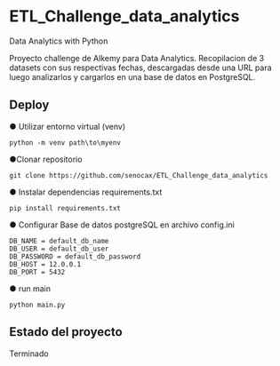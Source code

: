 # ETL_Challenge_data_analytics
Data Analytics with Python

Proyecto  challenge de Alkemy para Data Analytics. Recopilacion de 3 datasets con sus respectivas fechas, descargadas desde una URL para luego analizarlos y cargarlos en una base de datos en PostgreSQL.

## Deploy

● Utilizar entorno virtual (venv)
```
python -m venv path\to\myenv
```
●Clonar repositorio
```
git clone https://github.com/senocax/ETL_Challenge_data_analytics
```
● Instalar dependencias requirements.txt
```
pip install requirements.txt 
```
● Configurar Base de datos postgreSQL en archivo config.ini
```
DB_NAME = default_db_name
DB_USER = default_db_user
DB_PASSWORD = default_db_password
DB_HOST = 12.0.0.1
DB_PORT = 5432

```
● run main
```
python main.py
```

## Estado del proyecto
Terminado
